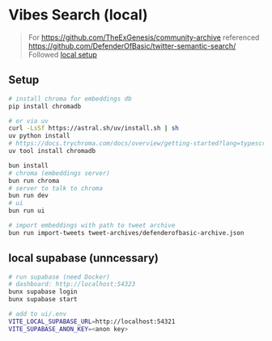 # Vibes Search (local)

> For https://github.com/TheExGenesis/community-archive
> referenced https://github.com/DefenderOfBasic/twitter-semantic-search/
> Followed [local setup](https://github.com/TheExGenesis/community-archive/blob/main/docs/local-setup.md)

## Setup

```bash
# install chroma for embeddings db
pip install chromadb

# or via uv
curl -LsSf https://astral.sh/uv/install.sh | sh
uv python install
# https://docs.trychroma.com/docs/overview/getting-started?lang=typescript
uv tool install chromadb
```

```bash
bun install
# chroma (embeddings server)
bun run chroma
# server to talk to chroma
bun run dev 
# ui
bun run ui

# import embeddings with path to tweet archive
bun run import-tweets tweet-archives/defenderofbasic-archive.json 
```

## local supabase (unncessary)

```bash
# run supabase (need Docker)
# dashboard: http://localhost:54323
bunx supabase login
bunx supabase start
```

```bash
# add to ui/.env
VITE_LOCAL_SUPABASE_URL=http://localhost:54321
VITE_SUPABASE_ANON_KEY=<anon key>
```